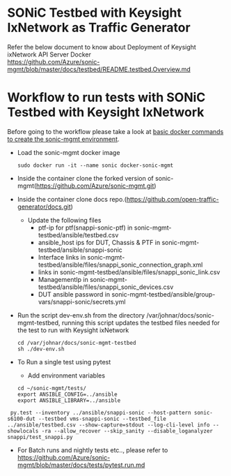 # SONiC Testbed with Keysight IxNetwork as Traffic Generator
Refer the below document to know about Deployment of Keysight ixNetwork API Server Docker  
https://github.com/Azure/sonic-mgmt/blob/master/docs/testbed/README.testbed.Overview.md

# Workflow to run tests with SONiC Testbed with Keysight IxNetwork
Before going to the workflow please take a look at [basic docker commands to create the sonic-mgmt environment](DockerCommands.md).

* Load the sonic-mgmt docker image
  ```
  sudo docker run -it --name sonic docker-sonic-mgmt
  ```

* Inside the container clone the forked version of sonic-mgmt(https://github.com/Azure/sonic-mgmt.git)

* Inside the container clone docs repo.(https://github.com/open-traffic-generator/docs.git)
  * Update the following files 
      - ptf-ip for ptf(snappi-sonic-ptf) in sonic-mgmt-testbed/ansible/testbed.csv 
      - ansible_host ips for DUT, Chassis & PTF in sonic-mgmt-testbed/ansible/snappi-sonic
      - Interface links in sonic-mgmt-testbed/ansible/files/snappi_sonic_connection_graph.xml
      - links in sonic-mgmt-testbed/ansible/files/snappi_sonic_link.csv
      - ManagementIp in sonic-mgmt-testbed/ansible/files/snappi_sonic_devices.csv
      - DUT ansible password in sonic-mgmt-testbed/ansible/group-vars/snappi-sonic/secrets.yml

* Run the script dev-env.sh from the directory /var/johnar/docs/sonic-mgmt-testbed, running this script
  updates the testbed files needed for the test to run with Keysight ixNetwork
  ```
  cd /var/johnar/docs/sonic-mgmt-testbed
  sh ./dev-env.sh
  ```

* To Run a single test using pytest
  * Add environment variables
  ```
  cd ~/sonic-mgmt/tests/
  export ANSIBLE_CONFIG=../ansible
  export ANSIBLE_LIBRARY=../ansible
  ```
 ```
  py.test --inventory ../ansible/snappi-sonic --host-pattern sonic-s6100-dut --testbed vms-snappi-sonic --testbed_file ../ansible/testbed.csv --show-capture=stdout --log-cli-level info --showlocals -ra --allow_recover --skip_sanity --disable_loganalyzer snappi/test_snappi.py
  ```

* For Batch runs and nightly tests etc.., please refer to https://github.com/Azure/sonic-mgmt/blob/master/docs/tests/pytest.run.md
